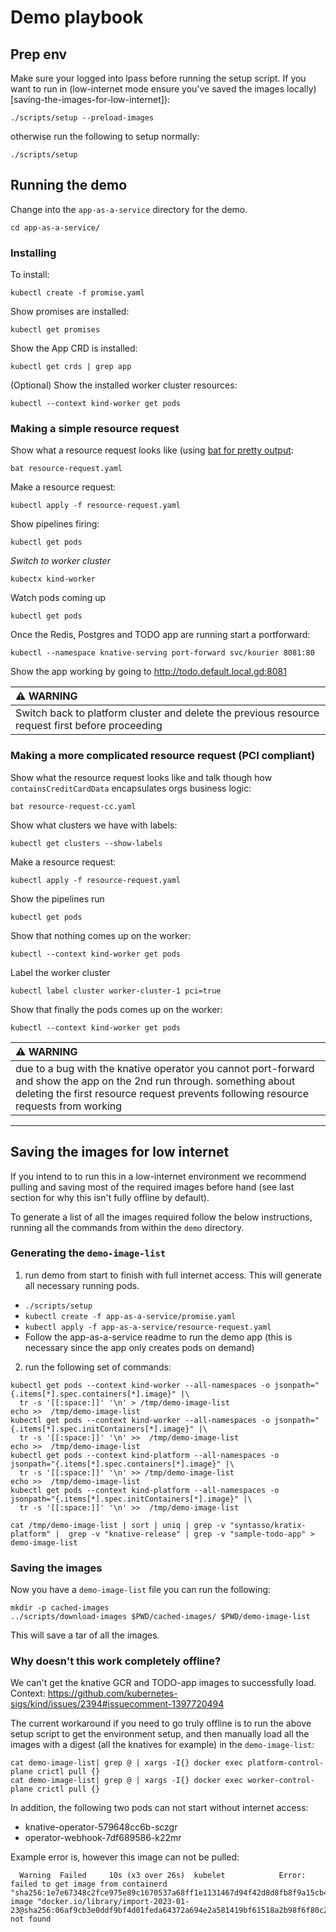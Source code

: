 # Demo playbook
## Prep env
Make sure your logged into lpass before running the setup script. If you want
to run in (low-internet mode ensure you've saved the images locally)[saving-the-images-for-low-internet]):
```
./scripts/setup --preload-images
```

otherwise run the following to setup normally:
```
./scripts/setup
```

## Running the demo
Change into the `app-as-a-service` directory for the demo.
```
cd app-as-a-service/
```

### Installing
To install:
```
kubectl create -f promise.yaml
```

Show promises are installed:
```
kubectl get promises
```

Show the App CRD is installed:
```
kubectl get crds | grep app
```

(Optional) Show the installed worker cluster resources:
```
kubectl --context kind-worker get pods
```

### Making a simple resource request

Show what a resource request looks like (using [bat for pretty output](https://github.com/sharkdp/bat):
```
bat resource-request.yaml
```

Make a resource request:
```
kubectl apply -f resource-request.yaml
```

Show pipelines firing:
```
kubectl get pods
```

*Switch to worker cluster*
```
kubectx kind-worker
```

Watch pods coming up
```
kubectl get pods
```

Once the Redis, Postgres and TODO app are running start a portforward:
```
kubectl --namespace knative-serving port-forward svc/kourier 8081:80
```

Show the app working by going to http://todo.default.local.gd:8081

| :warning: WARNING          |
|:---------------------------|
| Switch back to platform cluster and delete the previous resource request first before proceeding |

### Making a more complicated resource request (PCI compliant)

Show what the resource request looks like and talk though how `containsCreditCardData` encapsulates orgs business logic:
```
bat resource-request-cc.yaml
```

Show what clusters we have with labels:
```
kubectl get clusters --show-labels
```

Make a resource request:
```
kubectl apply -f resource-request.yaml
```

Show the pipelines run
```
kubectl get pods
```

Show that nothing comes up on the worker:
```
kubectl --context kind-worker get pods
```

Label the worker cluster
```
kubectl label cluster worker-cluster-1 pci=true
```

Show that finally the pods comes up on the worker:
```
kubectl --context kind-worker get pods
```

| :warning: WARNING          |
|:---------------------------|
| due to a bug with the knative operator you cannot port-forward and show the app on the 2nd run through. something about deleting the first resource request prevents following resource requests from working |


---

## Saving the images for low internet

If you intend to to run this in a low-internet environment we recommend pulling
and saving most of the required images before hand (see last section for why this isn't fully offline by default).

To generate a list of all the images required follow the below instructions, running
all the commands from within the `demo` directory.

### Generating the `demo-image-list`
1. run demo from start to finish with full internet access. This will generate all necessary running pods.
  * `./scripts/setup`
  * `kubectl create -f app-as-a-service/promise.yaml`
  * `kubectl apply -f app-as-a-service/resource-request.yaml`
  * Follow the app-as-a-service readme to run the demo app (this is necessary since the app only creates pods on demand)
2. run the following set of commands:
  ```
  kubectl get pods --context kind-worker --all-namespaces -o jsonpath="{.items[*].spec.containers[*].image}" |\
    tr -s '[[:space:]]' '\n' > /tmp/demo-image-list
  echo >>  /tmp/demo-image-list
  kubectl get pods --context kind-worker --all-namespaces -o jsonpath="{.items[*].spec.initContainers[*].image}" |\
    tr -s '[[:space:]]' '\n' >>  /tmp/demo-image-list
  echo >>  /tmp/demo-image-list
  kubectl get pods --context kind-platform --all-namespaces -o jsonpath="{.items[*].spec.containers[*].image}" |\
    tr -s '[[:space:]]' '\n' >> /tmp/demo-image-list
  echo >>  /tmp/demo-image-list
  kubectl get pods --context kind-platform --all-namespaces -o jsonpath="{.items[*].spec.initContainers[*].image}" |\
    tr -s '[[:space:]]' '\n' >>  /tmp/demo-image-list

  cat /tmp/demo-image-list | sort | uniq | grep -v "syntasso/kratix-platform" |  grep -v "knative-release" | grep -v "sample-todo-app" > demo-image-list
  ```

### Saving the images
Now you have a `demo-image-list` file you can run the following:

```
mkdir -p cached-images
../scripts/download-images $PWD/cached-images/ $PWD/demo-image-list
```

This will save a tar of all the images.

### Why doesn't this work completely offline?
We can't get the knative GCR and TODO-app images to successfully load. Context: https://github.com/kubernetes-sigs/kind/issues/2394#issuecomment-1397720494

The current workaround if you need to go truly offline is to run the above setup script to get the environment
setup, and then manually load all the images with a digest (all the knatives for example) in the `demo-image-list`:
```
cat demo-image-list| grep @ | xargs -I{} docker exec platform-control-plane crictl pull {}
cat demo-image-list| grep @ | xargs -I{} docker exec worker-control-plane crictl pull {}
```

In addition, the following two pods can not start without internet access:
* knative-operator-579648cc6b-sczgr
* operator-webhook-7df689586-k22mr

Example error is, however this image can not be pulled:
```
  Warning  Failed     10s (x3 over 26s)  kubelet            Error: failed to get image from containerd "sha256:1e7e67348c2fce975e89c1670537a68ff1e1131467d94f42d8d8fb8f9a15cb4b": image "docker.io/library/import-2023-01-23@sha256:06af9cb3e0ddf9bf4d01feda64372a694e2a581419bf61518a2b98f6f80c26e6": not found
```
